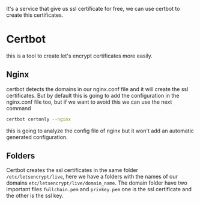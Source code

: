 It's a service that give us ssl certificate for free, we can use certbot to create this certificates.
# Certbot
this is a tool to create let's encrypt certificates more easily.
## Nginx
certbot detects the domains in our nginx.conf file and it will create the ssl certificates. But by default this is going to add the configuration in the nginx.conf file too, but if we want to avoid this we can use the next command
```bash
certbot certonly --nginx
```
this is going to analyze the config file of nginx but it won't add an automatic generated configuration.
## Folders
Certbot creates the ssl certificates in the same folder `/etc/letsencrypt/live`, here we have a folders with the names of our domains `etc/letsencrypt/live/domain_name`.
The domain folder have two important files `fullchain.pem` and `privkey.pem` one is the ssl certificate and the other is the ssl key.
